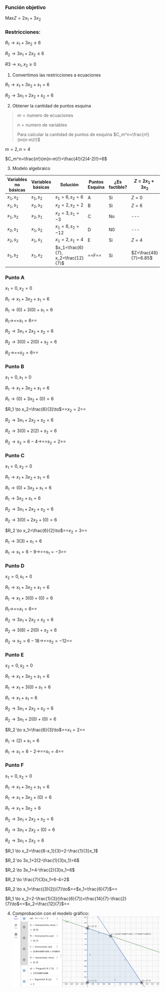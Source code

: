 ### Función objetivo

$\textrm{Max}Z=2x_1+3x_2$

### Restricciones:
$R_1 \to x_1+3x_2 \leq 6$

$R_2 \to 3x_1+2x_2 \leq 6$

$R3 \to x_1,x_2 \geq 0$

1. Convertimos las restricciones a ecuaciones

$R_1 \to x_1+3x_2+s_1=6$

$R_2 \to 3x_1+2x_2+s_2=6$

2. Obtener la cantidad de puntos esquina

> $m=\textrm{numero de ecuaciones}$
>
> $n=\textrm{numero de variables}$
>
> Para calcular la cantidad de puntos de esquina
> $C_m^n=\frac{n!}{m(n-m)!}$

$m=2, n=4$

$C_m^n=\frac{n!}{m(n-m)!}=\frac{4!}{2(4-2)!}=6$

3. Modelo algebraico

| Variables no básicas | Variables básicas | Solución                            | Puntos Esquina | ¿Es factible? | $Z=2x_1+3x_2$         |
| -------------------- | ----------------- | ----------------------------------- | -------------- | ------------- | --------------------- |
| $x_1, x_2$           | $s_1, s_2$        | $s_1=6, s_2=6$                      | A              | Si            | $Z=0$                 |
| $x_1, s_1$           | $x_2, s_2$        | $x_2=2, s_2=2$                      | B              | Si            | $Z=6$                 |
| $x_1, s_2$           | $x_2, s_1$        | $x_2=3, s_1=-3$                     | C              | No            | ---                   |
| $x_2, s_1$           | $x_1, s_2$        | $x_1=6, s_2=-12$                    | D              | N0            | ---                   |
| $x_2, s_2$           | $x_1, s_1$        | $x_1=2, s_1=4$                      | E              | Si            | $Z=4$                 |
| $s_1, s_2$           | $x_1, x_2$        | $x_1=\frac{6}{7}, x_2=\frac{12}{7}$ | ==F==          | Si            | $Z=\frac{48}{7}=6.85$ |


### Punto A
$x_1=0,x_2=0$

$R_1 \to x_1+3x_2+s_1=6$

$R_1 \to (0)+3(0)+s_1=6$

$R_1 \to$==$s_1=6$==

$R_2 \to 3x_1+2x_2+s_2=6$

$R_2 \to 3(0)+2(0)+s_2=6$

$R_2 \to$==$s_2=6$==

### Punto B

$x_1=0,s_1=0$

$R_1 \to x_1+3x_2+s_1=6$

$R_1 \to (0)+3x_2+(0)=6$

$R_1 \to x_2=\frac{6}{3}\to$==$x_2=2$==

$R_2 \to 3x_1+2x_2+s_2=6$

$R_2 \to 3(0)+2(2)+s_2=6$

$R_2 \to s_2=6-4\to$==$s_2=2$==

### Punto C

$x_1=0,s_2=0$

$R_1 \to x_1+3x_2+s_1=6$

$R_1 \to (0)+3x_2+s_1=6$

$R_1 \to 3x_2+s_1=6$

$R_2 \to 3x_1+2x_2+s_2=6$

$R_2 \to 3(0)+2x_2+(0)=6$

$R_2 \to x_2=\frac{6}{2}\to$==$x_2=3$==

$R_1 \to 3(3)+s_1=6$

$R_1 \to s_1=6-9\to$==$s_1=-3$==

### Punto D

$x_2=0,s_1=0$

$R_1 \to x_1+3x_2+s_1=6$

$R_1 \to x_1+3(0)+(0)=6$

$R_1 \to$==$x_1=6$==

$R_2 \to 3x_1+2x_2+s_2=6$

$R_2 \to 3(6)+2(0)+s_2=6$

$R_2 \to s_2=6-18\to$==$s_2=-12$==

### Punto E

$x_2=0,s_2=0$

$R_1 \to x_1+3x_2+s_1=6$

$R_1 \to x_1+3(0)+s_1=6$

$R_1 \to x_1+s_1=6$

$R_2 \to 3x_1+2x_2+s_2=6$

$R_2 \to 3x_1+2(0)+(0)=6$

$R_2 \to x_1=\frac{6}{3}\to$==$x_1=2$==

$R_1 \to (2)+s_1=6$

$R_1 \to s_1=6-2\to$==$s_1=4$==

### Punto F

$s_1=0,s_2=0$

$R_1 \to x_1+3x_2+s_1=6$

$R_1 \to x_1+3x_2+(0)=6$

$R_1 \to x_1+3x_2=6$

$R_2 \to 3x_1+2x_2+s_2=6$

$R_2 \to 3x_1+2x_2+(0)=6$

$R_2 \to 3x_1+2x_2=6$

$R_1 \to x_2=\frac{6-x_1}{3}=2-\frac{1}{3}x_1$

$R_2 \to 3x_1+2(2-\frac{1}{3}x_1)=6$

$R_2 \to 3x_1+4-\frac{2}{3}x_1=6$

$R_2 \to \frac{7}{3}x_1=6-4=2$

$R_2 \to x_1=\frac{(3)(2)}{7}\to$==$x_1=\frac{6}{7}$==

$R_1 \to x_2=2-\frac{1}{3}(\frac{6}{7})=\frac{14}{7}-\frac{2}{7}\to$==$x_2=\frac{12}{7}$==

4. Comprobación con el modelo gráfico:
![Gráfica de MaxZ=2x_1+3x_2](images/image-6.png)